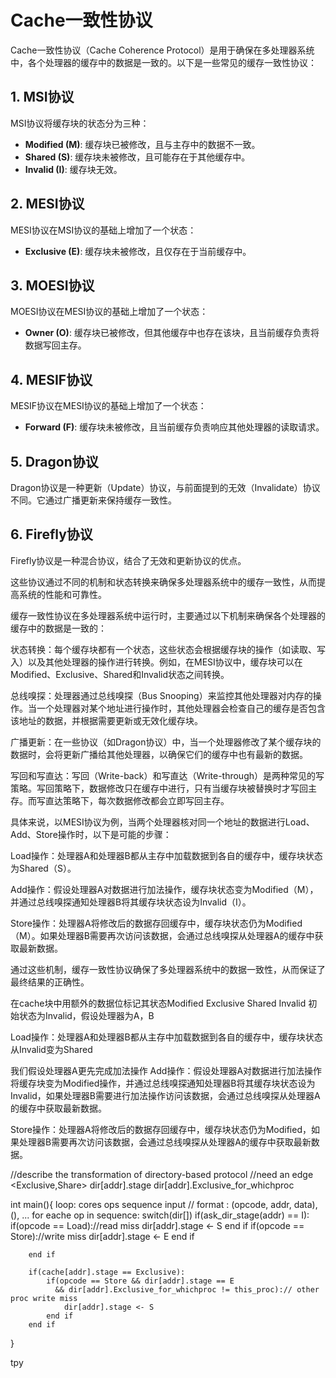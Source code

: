 # Cache一致性协议

Cache一致性协议（Cache Coherence Protocol）是用于确保在多处理器系统中，各个处理器的缓存中的数据是一致的。以下是一些常见的缓存一致性协议：

## 1. MSI协议
MSI协议将缓存块的状态分为三种：
- **Modified (M)**: 缓存块已被修改，且与主存中的数据不一致。
- **Shared (S)**: 缓存块未被修改，且可能存在于其他缓存中。
- **Invalid (I)**: 缓存块无效。

## 2. MESI协议
MESI协议在MSI协议的基础上增加了一个状态：
- **Exclusive (E)**: 缓存块未被修改，且仅存在于当前缓存中。

## 3. MOESI协议
MOESI协议在MESI协议的基础上增加了一个状态：
- **Owner (O)**: 缓存块已被修改，但其他缓存中也存在该块，且当前缓存负责将数据写回主存。

## 4. MESIF协议
MESIF协议在MESI协议的基础上增加了一个状态：
- **Forward (F)**: 缓存块未被修改，且当前缓存负责响应其他处理器的读取请求。

## 5. Dragon协议
Dragon协议是一种更新（Update）协议，与前面提到的无效（Invalidate）协议不同。它通过广播更新来保持缓存一致性。

## 6. Firefly协议
Firefly协议是一种混合协议，结合了无效和更新协议的优点。

这些协议通过不同的机制和状态转换来确保多处理器系统中的缓存一致性，从而提高系统的性能和可靠性。

缓存一致性协议在多处理器系统中运行时，主要通过以下机制来确保各个处理器的缓存中的数据是一致的：

状态转换：每个缓存块都有一个状态，这些状态会根据缓存块的操作（如读取、写入）以及其他处理器的操作进行转换。例如，在MESI协议中，缓存块可以在Modified、Exclusive、Shared和Invalid状态之间转换。

总线嗅探：处理器通过总线嗅探（Bus Snooping）来监控其他处理器对内存的操作。当一个处理器对某个地址进行操作时，其他处理器会检查自己的缓存是否包含该地址的数据，并根据需要更新或无效化缓存块。

广播更新：在一些协议（如Dragon协议）中，当一个处理器修改了某个缓存块的数据时，会将更新广播给其他处理器，以确保它们的缓存中也有最新的数据。

写回和写直达：写回（Write-back）和写直达（Write-through）是两种常见的写策略。写回策略下，数据修改只在缓存中进行，只有当缓存块被替换时才写回主存。而写直达策略下，每次数据修改都会立即写回主存。

具体来说，以MESI协议为例，当两个处理器核对同一个地址的数据进行Load、Add、Store操作时，以下是可能的步骤：

Load操作：处理器A和处理器B都从主存中加载数据到各自的缓存中，缓存块状态为Shared（S）。

Add操作：假设处理器A对数据进行加法操作，缓存块状态变为Modified（M），并通过总线嗅探通知处理器B将其缓存块状态设为Invalid（I）。

Store操作：处理器A将修改后的数据存回缓存中，缓存块状态仍为Modified（M）。如果处理器B需要再次访问该数据，会通过总线嗅探从处理器A的缓存中获取最新数据。

通过这些机制，缓存一致性协议确保了多处理器系统中的数据一致性，从而保证了最终结果的正确性。

在cache块中用额外的数据位标记其状态Modified Exclusive Shared Invalid
初始状态为Invalid，假设处理器为A，B

Load操作：处理器A和处理器B都从主存中加载数据到各自的缓存中，缓存块状态从Invalid变为Shared

我们假设处理器A更先完成加法操作
Add操作：假设处理器A对数据进行加法操作将缓存块变为Modified操作，并通过总线嗅探通知处理器B将其缓存块状态设为Invalid，如果处理器B需要进行加法操作访问该数据，会通过总线嗅探从处理器A的缓存中获取最新数据。

Store操作：处理器A将修改后的数据存回缓存中，缓存块状态仍为Modified，如果处理器B需要再次访问该数据，会通过总线嗅探从处理器A的缓存中获取最新数据。


//describe the transformation of directory-based protocol
//need an edge <Exclusive,Share>
dir[addr].stage
dir[addr].Exclusive_for_whichproc

int main(){
    loop:
      cores ops sequence input
      // format : (opcode, addr, data), (), ... 
      for eache op in sequence:
        switch(dir[])
        if(ask_dir_stage(addr) == I):
            if(opcode == Load)://read miss
                dir[addr].stage <- S
            end if
            if(opcode == Store)://write miss
                dir[addr].stage <- E
            end if

        end if

        if(cache[addr].stage == Exclusive):
            if(opcode == Store && dir[addr].stage == E 
              && dir[addr].Exclusive_for_whichproc != this_proc):// other proc write miss
                dir[addr].stage <- S
            end if
        end if
}

tpy